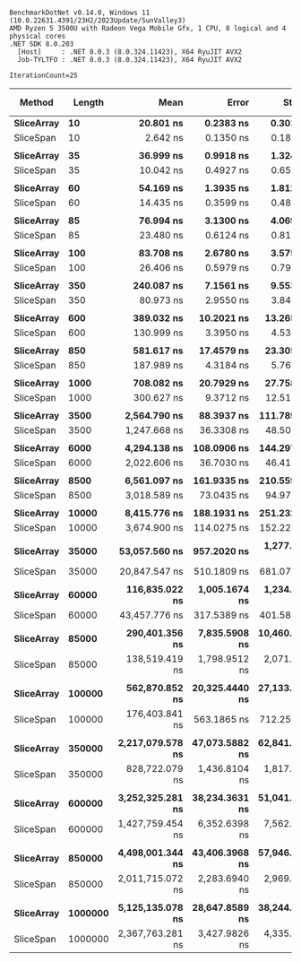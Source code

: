 ```

BenchmarkDotNet v0.14.0, Windows 11 (10.0.22631.4391/23H2/2023Update/SunValley3)
AMD Ryzen 5 3500U with Radeon Vega Mobile Gfx, 1 CPU, 8 logical and 4 physical cores
.NET SDK 8.0.203
  [Host]     : .NET 8.0.3 (8.0.324.11423), X64 RyuJIT AVX2
  Job-TYLTFO : .NET 8.0.3 (8.0.324.11423), X64 RyuJIT AVX2

IterationCount=25  

```
| Method     | Length  | Mean             | Error          | StdDev         | Ratio    | RatioSD | Gen0    | Gen1    | Gen2    | Allocated | Alloc Ratio |
|----------- |-------- |-----------------:|---------------:|---------------:|---------:|--------:|--------:|--------:|--------:|----------:|------------:|
| **SliceArray** | **10**      |        **20.801 ns** |      **0.2383 ns** |      **0.3014 ns** | **baseline** |        **** |  **0.0306** |       **-** |       **-** |      **64 B** |            **** |
| SliceSpan  | 10      |         2.642 ns |      0.1350 ns |      0.1802 ns |     -87% |    6.8% |       - |       - |       - |         - |       -100% |
|            |         |                  |                |                |          |         |         |         |         |           |             |
| **SliceArray** | **35**      |        **36.999 ns** |      **0.9918 ns** |      **1.3240 ns** | **baseline** |        **** |  **0.0803** |       **-** |       **-** |     **168 B** |            **** |
| SliceSpan  | 35      |        10.042 ns |      0.4927 ns |      0.6578 ns |     -73% |    7.4% |       - |       - |       - |         - |       -100% |
|            |         |                  |                |                |          |         |         |         |         |           |             |
| **SliceArray** | **60**      |        **54.169 ns** |      **1.3935 ns** |      **1.8120 ns** | **baseline** |        **** |  **0.1262** |       **-** |       **-** |     **264 B** |            **** |
| SliceSpan  | 60      |        14.435 ns |      0.3599 ns |      0.4805 ns |     -73% |    4.7% |       - |       - |       - |         - |       -100% |
|            |         |                  |                |                |          |         |         |         |         |           |             |
| **SliceArray** | **85**      |        **76.994 ns** |      **3.1300 ns** |      **4.0699 ns** | **baseline** |        **** |  **0.1721** |       **-** |       **-** |     **360 B** |            **** |
| SliceSpan  | 85      |        23.480 ns |      0.6124 ns |      0.8176 ns |     -69% |    6.1% |       - |       - |       - |         - |       -100% |
|            |         |                  |                |                |          |         |         |         |         |           |             |
| **SliceArray** | **100**     |        **83.708 ns** |      **2.6780 ns** |      **3.5750 ns** | **baseline** |        **** |  **0.2027** |       **-** |       **-** |     **424 B** |            **** |
| SliceSpan  | 100     |        26.406 ns |      0.5979 ns |      0.7982 ns |     -68% |    5.1% |       - |       - |       - |         - |       -100% |
|            |         |                  |                |                |          |         |         |         |         |           |             |
| **SliceArray** | **350**     |       **240.087 ns** |      **7.1561 ns** |      **9.5532 ns** | **baseline** |        **** |  **0.6804** |       **-** |       **-** |    **1424 B** |            **** |
| SliceSpan  | 350     |        80.973 ns |      2.9550 ns |      3.8423 ns |     -66% |    6.1% |       - |       - |       - |         - |       -100% |
|            |         |                  |                |                |          |         |         |         |         |           |             |
| **SliceArray** | **600**     |       **389.032 ns** |     **10.2021 ns** |     **13.2656 ns** | **baseline** |        **** |  **1.1587** |       **-** |       **-** |    **2424 B** |            **** |
| SliceSpan  | 600     |       130.999 ns |      3.3950 ns |      4.5322 ns |     -66% |    4.8% |       - |       - |       - |         - |       -100% |
|            |         |                  |                |                |          |         |         |         |         |           |             |
| **SliceArray** | **850**     |       **581.617 ns** |     **17.4579 ns** |     **23.3058 ns** | **baseline** |        **** |  **1.6365** |       **-** |       **-** |    **3424 B** |            **** |
| SliceSpan  | 850     |       187.989 ns |      4.3184 ns |      5.7649 ns |     -68% |    4.9% |       - |       - |       - |         - |       -100% |
|            |         |                  |                |                |          |         |         |         |         |           |             |
| **SliceArray** | **1000**    |       **708.082 ns** |     **20.7929 ns** |     **27.7580 ns** | **baseline** |        **** |  **1.9226** |       **-** |       **-** |    **4024 B** |            **** |
| SliceSpan  | 1000    |       300.627 ns |      9.3712 ns |     12.5103 ns |     -57% |    5.6% |       - |       - |       - |         - |       -100% |
|            |         |                  |                |                |          |         |         |         |         |           |             |
| **SliceArray** | **3500**    |     **2,564.790 ns** |     **88.3937 ns** |    **111.7897 ns** | **baseline** |        **** |  **6.6643** |       **-** |       **-** |   **14024 B** |            **** |
| SliceSpan  | 3500    |     1,247.668 ns |     36.3308 ns |     48.5005 ns |     -51% |    5.7% |       - |       - |       - |         - |       -100% |
|            |         |                  |                |                |          |         |         |         |         |           |             |
| **SliceArray** | **6000**    |     **4,294.138 ns** |    **108.0906 ns** |    **144.2979 ns** | **baseline** |        **** | **11.3602** |       **-** |       **-** |   **24024 B** |            **** |
| SliceSpan  | 6000    |     2,022.606 ns |     36.7030 ns |     46.4176 ns |     -53% |    3.9% |       - |       - |       - |         - |       -100% |
|            |         |                  |                |                |          |         |         |         |         |           |             |
| **SliceArray** | **8500**    |     **6,561.097 ns** |    **161.9335 ns** |    **210.5593 ns** | **baseline** |        **** | **16.1285** |       **-** |       **-** |   **34024 B** |            **** |
| SliceSpan  | 8500    |     3,018.589 ns |     73.0435 ns |     94.9772 ns |     -54% |    4.4% |       - |       - |       - |         - |       -100% |
|            |         |                  |                |                |          |         |         |         |         |           |             |
| **SliceArray** | **10000**   |     **8,415.776 ns** |    **188.1931 ns** |    **251.2325 ns** | **baseline** |        **** | **18.8599** |       **-** |       **-** |   **40024 B** |            **** |
| SliceSpan  | 10000   |     3,674.900 ns |    114.0275 ns |    152.2234 ns |     -56% |    5.0% |       - |       - |       - |         - |       -100% |
|            |         |                  |                |                |          |         |         |         |         |           |             |
| **SliceArray** | **35000**   |    **53,057.560 ns** |    **957.2020 ns** |  **1,277.8373 ns** | **baseline** |        **** |  **7.3242** |  **7.3242** |  **7.3242** |  **140016 B** |            **** |
| SliceSpan  | 35000   |    20,847.547 ns |    510.1809 ns |    681.0769 ns |     -61% |    3.9% |       - |       - |       - |         - |       -100% |
|            |         |                  |                |                |          |         |         |         |         |           |             |
| **SliceArray** | **60000**   |   **116,835.022 ns** |  **1,005.1674 ns** |  **1,234.4359 ns** | **baseline** |        **** |  **9.3994** |  **9.3994** |  **9.3994** |  **240019 B** |            **** |
| SliceSpan  | 60000   |    43,457.776 ns |    317.5389 ns |    401.5851 ns |     -63% |    1.4% |       - |       - |       - |         - |       -100% |
|            |         |                  |                |                |          |         |         |         |         |           |             |
| **SliceArray** | **85000**   |   **290,401.356 ns** |  **7,835.5908 ns** | **10,460.2895 ns** | **baseline** |        **** | **11.2305** | **11.2305** | **11.2305** |  **340026 B** |            **** |
| SliceSpan  | 85000   |   138,519.419 ns |  1,798.9512 ns |  2,071.6748 ns |     -52% |    3.8% |       - |       - |       - |         - |       -100% |
|            |         |                  |                |                |          |         |         |         |         |           |             |
| **SliceArray** | **100000**  |   **562,870.852 ns** | **20,325.4440 ns** | **27,133.8863 ns** | **baseline** |        **** | **12.6953** | **12.6953** | **12.6953** |  **400025 B** |            **** |
| SliceSpan  | 100000  |   176,403.841 ns |    563.1865 ns |    712.2506 ns |     -69% |    4.8% |       - |       - |       - |         - |       -100% |
|            |         |                  |                |                |          |         |         |         |         |           |             |
| **SliceArray** | **350000**  | **2,217,079.578 ns** | **47,073.5882 ns** | **62,841.8934 ns** | **baseline** |        **** | **15.6250** | **15.6250** | **15.6250** | **1400031 B** |            **** |
| SliceSpan  | 350000  |   828,722.079 ns |  1,436.8104 ns |  1,817.1053 ns |     -63% |    2.8% |       - |       - |       - |         - |       -100% |
|            |         |                  |                |                |          |         |         |         |         |           |             |
| **SliceArray** | **600000**  | **3,252,325.281 ns** | **38,234.3631 ns** | **51,041.7809 ns** | **baseline** |        **** | **15.6250** | **15.6250** | **15.6250** | **2400032 B** |            **** |
| SliceSpan  | 600000  | 1,427,759.454 ns |  6,352.6398 ns |  7,562.3665 ns |     -56% |    1.6% |       - |       - |       - |       1 B |     -100.0% |
|            |         |                  |                |                |          |         |         |         |         |           |             |
| **SliceArray** | **850000**  | **4,498,001.344 ns** | **43,406.3968 ns** | **57,946.2979 ns** | **baseline** |        **** | **15.6250** | **15.6250** | **15.6250** | **3400032 B** |            **** |
| SliceSpan  | 850000  | 2,011,715.072 ns |  2,283.6940 ns |  2,969.4476 ns |     -55% |    1.3% |       - |       - |       - |       2 B |     -100.0% |
|            |         |                  |                |                |          |         |         |         |         |           |             |
| **SliceArray** | **1000000** | **5,125,135.078 ns** | **28,647.8589 ns** | **38,244.0720 ns** | **baseline** |        **** | **15.6250** | **15.6250** | **15.6250** | **4000032 B** |            **** |
| SliceSpan  | 1000000 | 2,367,763.281 ns |  3,427.9826 ns |  4,335.3008 ns |     -54% |    0.8% |       - |       - |       - |       2 B |     -100.0% |
